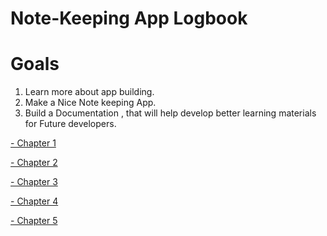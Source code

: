 # Note-Keeping App Logbook

# Goals

1. Learn more about app building.
2. Make a Nice Note keeping App.
3. Build a Documentation , that will help develop better learning materials for Future developers.


[- Chapter 1](chapters/chapter_1.md)


[- Chapter 2](chapters/chapter_2.md)


[- Chapter 3](chapters/chapter_3.md)

[- Chapter 4](chapters/chapter_4.md)

[- Chapter 5](chapters/chapter_5.md)
